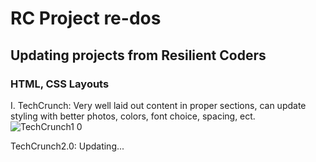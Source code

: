 # RC Project re-dos
## Updating projects from Resilient Coders
### HTML, CSS Layouts

I. TechCrunch: Very well laid out content in proper sections, can update styling with better photos, colors, font choice, spacing, ect.
![TechCrunch1 0](https://github.com/AHachey17/RC-Project-re-dos/assets/125819056/1a4fea62-867c-4d26-9c85-873e3cfeea55)

TechCrunch2.0: Updating...

